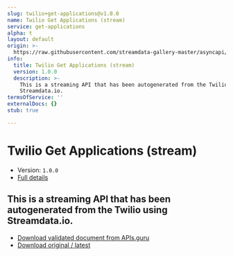 ```yaml
---
slug: twilio+get-applications@v1.0.0
name: Twilio Get Applications (stream)
service: get-applications
alpha: t
layout: default
origin: >-
  https://raw.githubusercontent.com/streamdata-gallery-master/asyncapi/master/_listings/twilio/twilio-get-applications-stream-async.md
info:
  title: Twilio Get Applications (stream)
  version: 1.0.0
  description: >-
    This is a streaming API that has been autogenerated from the Twilio using
    Streamdata.io.
termsOfService: ''
externalDocs: {}
stub: true

---
```

# Twilio Get Applications (stream)

* Version: `1.0.0`
* [Full details](../html/twilio+get-applications@v1.0.0.html)



## This is a streaming API that has been autogenerated from the Twilio using Streamdata.io.



* [Download validated document from APIs.guru](https://raw.githubusercontent.com/APIs-guru/asyncapi-directory/master/docs/APIs/twilio%2Bget-applications%40v1.0.0.yaml)
* [Download original / latest](https://raw.githubusercontent.com/streamdata-gallery-master/asyncapi/master/_listings/twilio/twilio-get-applications-stream-async.md)

<script type="application/ld+json">
{
  "@context": "http://schema.org/",
  "@type": "WebAPI",
  "description": "This is a streaming API that has been autogenerated from the Twilio using Streamdata.io.",
  "documentation": "",

  "name": "Twilio Get Applications (stream)"
}
</script>
